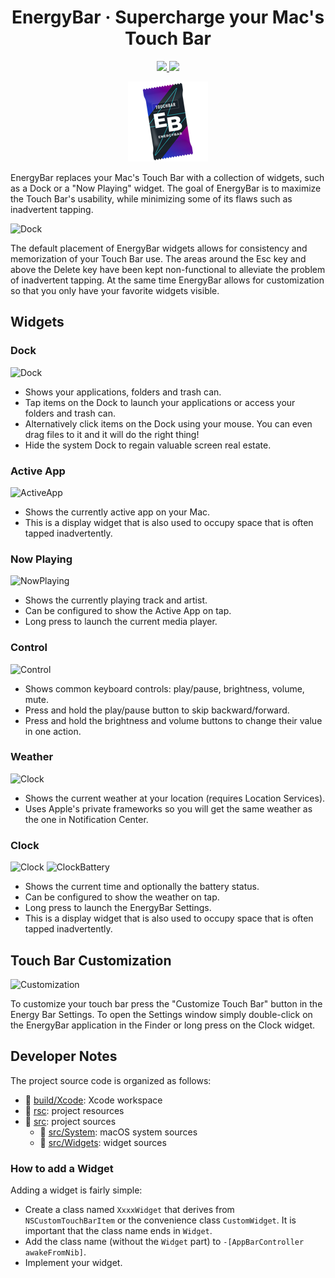 <h1 align="center">
    EnergyBar &middot; Supercharge your Mac's Touch Bar<br/>
</h1>

<p align="center">
    <a href="https://github.com/billziss-gh/EnergyBar/releases">
        <img src="https://img.shields.io/github/release/billziss-gh/EnergyBar/all.svg?label=download&style=for-the-badge"/>
    </a>
    <a href="https://github.com/Homebrew/homebrew-cask/blob/master/Casks/energybar.rb">
        <img src="https://img.shields.io/badge/brew%20cask-install%20energybar-black.svg?style=for-the-badge"/>
    </a>
</p>

<p align="center">
    <img src="rsc/Assets.xcassets/AppIcon.appiconset/EnergyBar-128.png"/>
</p>

EnergyBar replaces your Mac's Touch Bar with a collection of widgets, such as a Dock or a "Now Playing" widget. The goal of EnergyBar is to maximize the Touch Bar's usability, while minimizing some of its flaws such as inadvertent tapping.

![Dock](doc/EnergyBarAnimation.gif)

The default placement of EnergyBar widgets allows for consistency and memorization of your Touch Bar use. The areas around the Esc key and above the Delete key have been kept non-functional to alleviate the problem of inadvertent tapping. At the same time EnergyBar allows for customization so that you only have your favorite widgets visible.

## Widgets

### Dock

![Dock](doc/Dock.png)

- Shows your applications, folders and trash can.
- Tap items on the Dock to launch your applications or access your folders and trash can.
- Alternatively click items on the Dock using your mouse. You can even drag files to it and it will do the right thing!
- Hide the system Dock to regain valuable screen real estate.

### Active App

![ActiveApp](doc/ActiveApp.png)

- Shows the currently active app on your Mac.
- This is a display widget that is also used to occupy space that is often tapped inadvertently.

### Now Playing

![NowPlaying](doc/NowPlaying.png)

- Shows the currently playing track and artist.
- Can be configured to show the Active App on tap.
- Long press to launch the current media player.

### Control

![Control](doc/Control.png)

- Shows common keyboard controls: play/pause, brightness, volume, mute.
- Press and hold the play/pause button to skip backward/forward.
- Press and hold the brightness and volume buttons to change their value in one action.

### Weather

![Clock](doc/Weather.png)

- Shows the current weather at your location (requires Location Services).
- Uses Apple's private frameworks so you will get the same weather as the one in Notification Center.

### Clock

![Clock](doc/Clock.png)
![ClockBattery](doc/ClockBattery.png)

- Shows the current time and optionally the battery status.
- Can be configured to show the weather on tap.
- Long press to launch the EnergyBar Settings.
- This is a display widget that is also used to occupy space that is often tapped inadvertently.

## Touch Bar Customization

![Customization](doc/Customization.png)

To customize your touch bar press the "Customize Touch Bar" button in the Energy Bar Settings. To open the Settings window simply double-click on the EnergyBar application in the Finder or long press on the Clock widget.

## Developer Notes

The project source code is organized as follows:

* :file_folder: [build/Xcode](build/Xcode): Xcode workspace
* :file_folder: [rsc](rsc): project resources
* :file_folder: [src](src): project sources
    * :file_folder: [src/System](src/System): macOS system sources
    * :file_folder: [src/Widgets](src/Widgets): widget sources

### How to add a Widget

Adding a widget is fairly simple:

- Create a class named `XxxxWidget` that derives from `NSCustomTouchBarItem` or the convenience class `CustomWidget`. It is important that the class name ends in `Widget`.
- Add the class name (without the `Widget` part) to `-[AppBarController awakeFromNib]`.
- Implement your widget.
